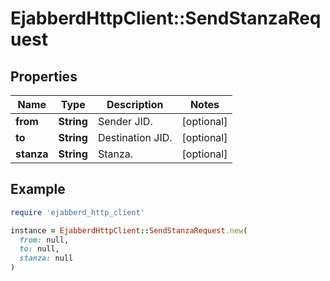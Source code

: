 # EjabberdHttpClient::SendStanzaRequest

## Properties

| Name | Type | Description | Notes |
| ---- | ---- | ----------- | ----- |
| **from** | **String** | Sender JID. | [optional] |
| **to** | **String** | Destination JID. | [optional] |
| **stanza** | **String** | Stanza. | [optional] |

## Example

```ruby
require 'ejabberd_http_client'

instance = EjabberdHttpClient::SendStanzaRequest.new(
  from: null,
  to: null,
  stanza: null
)
```

